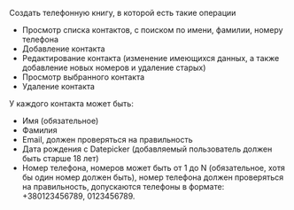 Создать телефонную книгу, в которой есть такие операции 
- Просмотр списка контактов, с поиском по имени, фамилии, номеру телефона 
- Добавление контакта 
- Редактирование контакта (изменение имеющихся данных, а также добавление новых номеров и удаление старых) 
- Просмотр выбранного контакта 
- Удаление контакта 

У каждого контакта может быть: 
- Имя (обязательное) 
- Фамилия 
- Email, должен проверяться на правильность 
- Дата рождения с Datepicker (добавляемый пользователь должен быть старше 18 лет) 
- Номер телефона, номеров может быть от 1 до N (обязательное, хотя бы один номер должен быть), номер телефона должен проверяться на правильность, допускаются телефоны в формате: +380123456789, 0123456789.